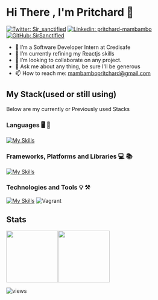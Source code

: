 # Hi There , I'm Pritchard   👋

[![Twitter: Sir_sanctified](https://img.shields.io/twitter/follow/Sir_sanctified?style=for-the-badge&color=black)](https://twitter.com/Sir_sanctified)
[![Linkedin: pritchard-mambambo](https://img.shields.io/badge/-pritchard-mambambo?style=for-the-badge&logo=Linkedin&Color=black&link=https://www.linkedin.com/in/pritchard-mambambo-611427193/)](https://www.linkedin.com/in/pritchard-mambambo-611427193/)
[![GitHub: SirSanctified](https://img.shields.io/github/followers/SirSanctified?label=follow&style=for-the-badge&color=black)](https://github.com/SirSanctified)

- 🔭 I’m a Software Developer Intern at Credisafe 
- 🌱 I’m currently refining my Reactjs skills
- 👯 I’m looking to collaborate on any project.
- 💬 Ask me about any thing, be sure I'll be generous
- 📫 How to reach me: <mambambopritchard@gmail.com>

## My Stack(used or still using)

Below are my currently or Previously used Stacks

### Languages 🖥️ 🔭

<!-- ![C](https://img.shields.io/badge/c-%2300599C.svg?style=for-the-badge&logo=c&logoColor=white)
![CSS3](https://img.shields.io/badge/css3-%231572B6.svg?style=for-the-badge&logo=css3&logoColor=white)
![HTML5](https://img.shields.io/badge/html5-%23E34F26.svg?style=for-the-badge&logo=html5&logoColor=white)
![JavaScript](https://img.shields.io/badge/javascript-%23323330.svg?style=for-the-badge&logo=javascript&logoColor=%23F7DF1E)
![Markdown](https://img.shields.io/badge/markdown-%23000000.svg?style=for-the-badge&logo=markdown&logoColor=white)
![Python](https://img.shields.io/badge/python-3670A0?style=for-the-badge&logo=python&logoColor=ffdd54)
![Shell Script](https://img.shields.io/badge/shell_script-%23121011.svg?style=for-the-badge&logo=gnu-bash&logoColor=white) -->
[![My Skills](https://skills.thijs.gg/icons?i=c,css,html,javascript,markdown,python,bash,java&theme=dark)](https://skills.thijs.gg)

### Frameworks, Platforms and Libraries 💻 📚

<!-- ![Bootstrap](https://img.shields.io/badge/bootstrap-%23563D7C.svg?style=for-the-badge&logo=bootstrap&logoColor=white)
![Django](https://img.shields.io/badge/django-%23092E20.svg?style=for-the-badge&logo=django&logoColor=white)
![Flask](https://img.shields.io/badge/flask-%23000.svg?style=for-the-badge&logo=flask&logoColor=white) -->
[![My Skills](https://skills.thijs.gg/icons?i=django,flask,nodejs,expressjs,react,tailwind,bootstrap,figma&theme=dark)](https://skills.thijs.gg)

### Technologies and Tools 💡 ⚒️

[![My Skills](https://skills.thijs.gg/icons?i=postgres,mysql,vim,git,linux,postman,vscode&theme=dark)](https://skills.thijs.gg)
![Vagrant](https://img.shields.io/badge/vagrant-%231563FF.svg?style=for-the-badge&logo=vagrant&logoColor=white)

## Stats

<a href="https://github.com/SirSanctified"><img height="137px" src="https://github-readme-stats.vercel.app/api?username=SirSanctified&hide_title=true&hide_border=true&show_icons=true&include_all_commits=true&count_private=true&line_height=21&theme=tokyonight" /><!-- wi*quL3fcV --><img height="137px" src="https://github-readme-stats.vercel.app/api/top-langs/?username=SirSanctified&hide_title=true&hide_border=true&layout=compact&langs_count=10theme=tokyonight&&hide=css,html,shaderlab&theme=tokyonight" /></a>

<!-- [![wakatime](https://wakatime.com/badge/user/b3046e07-b277-4034-9c3c-8e48a13c62f6.svg)](https://wakatime.com/@b3046e07-b277-4034-9c3c-8e48a13c62f6) -->
![views](https://komarev.com/ghpvc/?username=SirSanctified)
